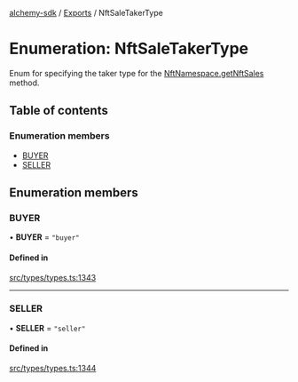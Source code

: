 [alchemy-sdk](../README.md) / [Exports](../modules.md) / NftSaleTakerType

# Enumeration: NftSaleTakerType

Enum for specifying the taker type for the [NftNamespace.getNftSales](../classes/NftNamespace.md#getnftsales)
method.

## Table of contents

### Enumeration members

- [BUYER](NftSaleTakerType.md#buyer)
- [SELLER](NftSaleTakerType.md#seller)

## Enumeration members

### BUYER

• **BUYER** = `"buyer"`

#### Defined in

[src/types/types.ts:1343](https://github.com/alchemyplatform/alchemy-sdk-js/blob/4a7f568/src/types/types.ts#L1343)

___

### SELLER

• **SELLER** = `"seller"`

#### Defined in

[src/types/types.ts:1344](https://github.com/alchemyplatform/alchemy-sdk-js/blob/4a7f568/src/types/types.ts#L1344)
